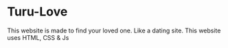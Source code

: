 # Turu-Love
This website is made to find your loved one. Like a dating site. This website uses HTML, CSS &amp; Js
